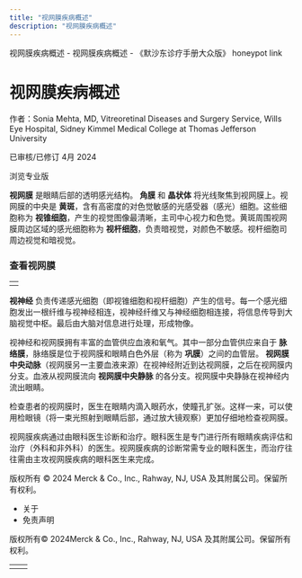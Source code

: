 ```yaml
---
title: "视网膜疾病概述"
description: "视网膜疾病概述"
---
```


﻿视网膜疾病概述 \- 视网膜疾病概述 \- 《默沙东诊疗手册大众版》 honeypot link

# 视网膜疾病概述

作者：Sonia Mehta, MD, Vitreoretinal Diseases and Surgery Service, Wills Eye
Hospital, Sidney Kimmel Medical College at Thomas Jefferson University

已审核/已修订 4月 2024

浏览专业版

**视网膜** 是眼睛后部的透明感光结构。 **角膜** 和 **晶状体** 将光线聚焦到视网膜上。视网膜的中央是 **黄斑**，含有高密度的对色觉敏感的光感受器（感光）细胞。这些细胞称为 **视锥细胞**，产生的视觉图像最清晰，主司中心视力和色觉。黄斑周围视网膜周边区域的感光细胞称为 **视杆细胞**，负责暗视觉，对颜色不敏感。视杆细胞司周边视觉和暗视觉。

### 查看视网膜

|     |
| --- |
|  |

**视神经** 负责传递感光细胞（即视锥细胞和视杆细胞）产生的信号。每一个感光细胞发出一根纤维与视神经相连，视神经纤维又与神经细胞相连接，将信息传导到大脑视觉中枢。最后由大脑对信息进行处理，形成物像。

视神经和视网膜拥有丰富的血管供应血液和氧气。其中一部分血管供应来自于 **脉络膜**，脉络膜是位于视网膜和眼睛白色外层（称为 **巩膜**）之间的血管层。 **视网膜中央动脉**（视网膜另一主要血液来源）在视神经附近到达视网膜，之后在视网膜内分支。血液从视网膜流向 **视网膜中央静脉** 的各分支。视网膜中央静脉在视神经内流出眼睛。

检查患者的视网膜时，医生在眼睛内滴入眼药水，使瞳孔扩张。这样一来，可以使用检眼镜（将一束光照射到眼睛后部，通过放大镜观察）更加仔细地检查视网膜。

视网膜疾病通过由眼科医生诊断和治疗。眼科医生是专门进行所有眼睛疾病评估和治疗（外科和非外科）的医生。视网膜疾病的诊断常需专业的眼科医生，而治疗往往需由主攻视网膜疾病的眼科医生来完成。



版权所有 © 2024
Merck & Co., Inc., Rahway, NJ, USA 及其附属公司。保留所有权利。

- 关于
- 免责声明

版权所有© 2024Merck & Co., Inc., Rahway, NJ, USA 及其附属公司。保留所有权利。

|     |     |
| --- | --- |
|  |  |